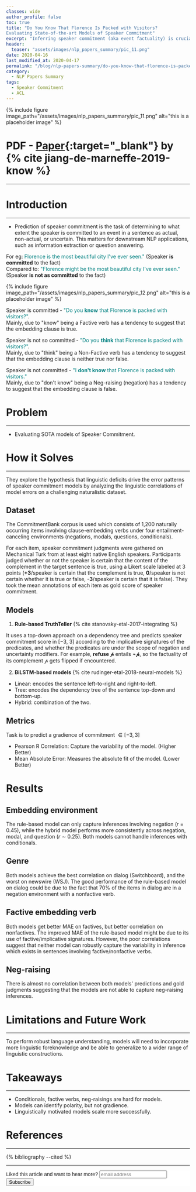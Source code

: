 ```yaml
---
classes: wide
author_profile: false
toc: true  
title: "Do You Know That Florence Is Packed with Visitors? 
Evaluating State-of-the-art Models of Speaker Commitment"
excerpt: "Inferring speaker commitment (aka event factuality) is crucial for information extraction and question answering."
header:
  teaser: "assets/images/nlp_papers_summary/pic_11.png"
date: 2020-04-16 
last_modified_at: 2020-04-17
permalink: "/blog/nlp-papers-summary/do-you-know-that-florence-is-packed-with-visitors%3F-evaluating-state-of-the-art-models-of-speaker-commitment/"
category: 
  - NLP Papers Summary
tags:
  - Speaker Commitment
  - ACL    
---
```


{% include figure image_path="/assets/images/nlp_papers_summary/pic_11.png"
 alt="this is a placeholder image" %}

# PDF - [Paper](https://www.aclweb.org/anthology/P19-1412.pdf){:target="_blank"} by {% cite jiang-de-marneffe-2019-know %}
---

# Introduction
---
* Prediction of speaker commitment is the task of determining to what extent the speaker is 
committed to an event in a sentence as actual, non-actual, or uncertain. This matters for downstream
NLP applications, such as information extraction or question answering.

For eg: <span style="color:teal">Florence is the most beautiful city I've ever seen."</span> (Speaker **is committed** to the fact)<br>Compared to:
<span style="color:teal">"Florence might be the most beautiful city I've ever seen."</span> (Speaker **is not as committed** to the fact)

{% include figure image_path="/assets/images/nlp_papers_summary/pic_12.png"
 alt="this is a placeholder image" %}

Speaker is committed - <span style="color:teal">"Do you **know** that Florence is packed with visitors?"</span>.<br> 
Mainly, due to "know" being a Factive verb has a tendency to suggest that the embedding clause is true.<br>

Speaker is not so committed - <span style="color:teal">"Do you **think** that Florence is packed with visitors?"</span>.<br>
Mainly, due to "think" being a Non-Factive verb has a tendency to suggest that the embedding clause is neither true nor false.

Speaker is not committed -  <span style="color:teal">"I **don't know** that Florence is packed with visitors."</span><br>
Mainly, due to "don't know" being a Neg-raising (negation) has a tendency to suggest that the embedding clause is false.

# Problem
---
* Evaluating SOTA models of Speaker Commitment.

# How it Solves
---
They explore the hypothesis that linguistic deficits drive the error patterns of speaker commitment 
models by analyzing the linguistic correlations of model errors on a challenging naturalistic dataset.

## Dataset
The CommitmentBank corpus is used which consists of 1,200 naturally occurring items involving clause-embedding
verbs under four entailment-canceling environments (negations, modals, questions, conditionals).

For each item, speaker commitment judgments were gathered on Mechanical Turk from at least eight 
native English speakers. Participants judged whether or not the speaker is certain that the 
content of the complement in the target sentence is true, using a Likert scale labeled at 3 points 
(**+3**/speaker is certain that the complement is true, **0**/speaker is not certain whether 
it is true or false, **-3**/speaker is certain that it is false). 
They took the mean annotations of each item as gold score of speaker commitment.

## Models
1) **Rule-based TruthTeller** {% cite stanovsky-etal-2017-integrating %}

It uses a top-down approach on a dependency tree and predicts speaker commitment score in [−3, 3] 
according to the implicative signatures of the predicates, and whether the predicates are under the 
scope of negation and uncertainty modifiers. For example, **refuse $\mathcal{p}$** entails **$\neg{\mathcal{p}}$**, 
so the factuality of its complement $\mathcal{p}$ gets flipped if encountered.


2) **BiLSTM-based models** {% cite rudinger-etal-2018-neural-models %}

* Linear: encodes the sentence left-to-right and right-to-left.
* Tree: encodes the dependency tree of the sentence top-down and bottom-up.
* Hybrid: combination of the two.

## Metrics
Task is to predict a gradience of commitment  $\in [-3, 3]$
* Pearson R Correlation: Capture the variability of the model. (Higher Better)
* Mean Absolute Error: Measures the absolute fit of the model. (Lower Better)

# Results

## Embedding environment
The rule-based model can only capture inferences involving negation ($r$ = 0.45), while the hybrid model
performs more consistently across negation, modal, and question ($r$ ∼ 0.25). Both models
cannot handle inferences with conditionals.

## Genre
Both models achieve the best correlation on dialog (Switchboard), and the worst on
newswire (WSJ). The good performance of the rule-based model on dialog could be due to the
fact that 70% of the items in dialog are in a negation environment with a nonfactive verb.

## Factive embedding verb
Both models get better MAE on factives, but better correlation on nonfactives. The improved MAE of
the rule-based model might be due to its use of factive/implicative signatures. However, the poor
correlations suggest that neither model can robustly capture the variability in inference which
exists in sentences involving factive/nonfactive verbs.

## Neg-raising
There is almost no correlation between both models' predictions and gold judgments
suggesting that the models are not able to capture neg-raising inferences. 

# Limitations and Future Work
---
To perform robust language understanding, models will need to incorporate more linguistic foreknowledge and be able to generalize
to a wider range of linguistic constructions.
 
# Takeaways
---
* Conditionals, factive verbs, neg-raisings are hard for models.
* Models can identify polarity, but not gradience.
* Linguistically motivated models scale more successfully.

# References
---
{% bibliography --cited %}

---
<!-- Begin Mailchimp Signup Form -->
<link href="//cdn-images.mailchimp.com/embedcode/horizontal-slim-10_7.css" rel="stylesheet" type="text/css">
<style type="text/css">
	#mc_embed_signup{background:#fff; clear:left; font:14px Helvetica,Arial,sans-serif; width:100%;}
	/* Add your own Mailchimp form style overrides in your site stylesheet or in this style block.
	   We recommend moving this block and the preceding CSS link to the HEAD of your HTML file. */
</style>
<div id="mc_embed_signup">
<form action="https://github.us19.list-manage.com/subscribe/post?u=011e5e92fe856b3d318b414ad&amp;id=f8ae890e5c" method="post" id="mc-embedded-subscribe-form" name="mc-embedded-subscribe-form" class="validate" target="_blank" novalidate>
    <div id="mc_embed_signup_scroll">
	<label for="mce-EMAIL">Liked this article and want to hear more?</label>
	<input type="email" value="" name="EMAIL" class="email" id="mce-EMAIL" placeholder="email address" required>
    <!-- real people should not fill this in and expect good things - do not remove this or risk form bot signups-->
    <div style="position: absolute; left: -5000px;" aria-hidden="true"><input type="text" name="b_92fe86c389878585bc87837e8_50543deff9" tabindex="-1" value=""></div>
    <div class="clear"><input type="submit" value="Subscribe" name="subscribe" id="mc-embedded-subscribe" class="button"></div>
    </div>
</form>
</div>
<!--End mc_embed_signup-->
